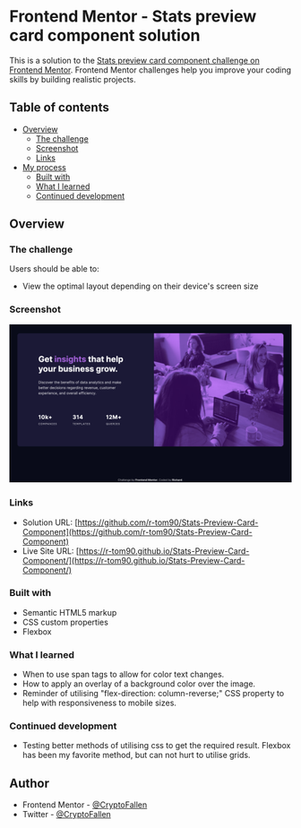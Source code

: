 # Frontend Mentor - Stats preview card component solution

This is a solution to the [Stats preview card component challenge on Frontend Mentor](https://www.frontendmentor.io/challenges/stats-preview-card-component-8JqbgoU62). Frontend Mentor challenges help you improve your coding skills by building realistic projects.

## Table of contents

- [Overview](#overview)
  - [The challenge](#the-challenge)
  - [Screenshot](#screenshot)
  - [Links](#links)
- [My process](#my-process)
  - [Built with](#built-with)
  - [What I learned](#what-i-learned)
  - [Continued development](#continued-development)

## Overview

### The challenge

Users should be able to:

- View the optimal layout depending on their device's screen size

### Screenshot

![](Screenshot.png)

### Links

- Solution URL: [https://github.com/r-tom90/Stats-Preview-Card-Component](https://github.com/r-tom90/Stats-Preview-Card-Component)
- Live Site URL: [https://r-tom90.github.io/Stats-Preview-Card-Component/](https://r-tom90.github.io/Stats-Preview-Card-Component/)

### Built with

- Semantic HTML5 markup
- CSS custom properties
- Flexbox

### What I learned

- When to use span tags to allow for color text changes.
- How to apply an overlay of a background color over the image.
- Reminder of utilising "flex-direction: column-reverse;" CSS property to help with responsiveness to mobile sizes.

### Continued development

- Testing better methods of utilising css to get the required result. Flexbox has been my favorite method, but can not hurt to utilise grids.

## Author

- Frontend Mentor - [@CryptoFallen](https://www.frontendmentor.io/profile/CryptoFallen)
- Twitter - [@CryptoFallen](https://www.twitter.com/CryptoFallen)
